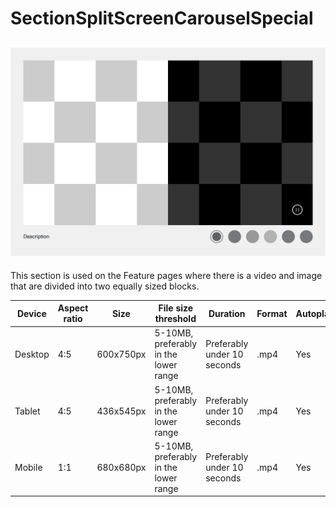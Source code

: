 # SectionSplitScreenCarouselSpecial

![section image](./split-screen-carousel-special.jpg)
---
<!--
SectionSplitScreenCarouselSpecial
Storybook: http://localhost:6006/?path=/story/organisms-sectionsplitscreencarouselspecial--default-story
-->

This section is used on the Feature pages where there is a video and image that are divided into two equally sized blocks.


| Device  | Aspect ratio | Size       | File size threshold                   | Duration                    | Format | Autoplay | Audio | Preset        |
| ------- | ------------ | ---------- | ------------------------------------- | --------------------------- | ------ | -------- | ----- | ------------- |
| Desktop | 4:5          | 600x750px  | 5-10MB, preferably in the lower range | Preferably under 10 seconds | .mp4   | Yes      | No    | [Download](#) |
| Tablet  | 4:5          | 436x545px  | 5-10MB, preferably in the lower range | Preferably under 10 seconds | .mp4   | Yes      | No    | [Download](#) |
| Mobile  | 1:1          | 680x680px  | 5-10MB, preferably in the lower range | Preferably under 10 seconds | .mp4   | Yes      | No    | [Download](#) |